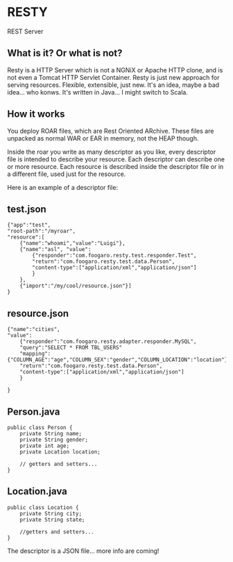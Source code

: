 RESTY
=====

REST Server

What is it? Or what is not?
---------------------------

Resty is a HTTP Server which is not a NGNiX or Apache HTTP clone, and is not even a Tomcat HTTP Servlet Container.
Resty is just new approach for serving resources.
Flexible, extensible, just new.
It's an idea, maybe a bad idea... who konws.
It's written in Java... I might switch to Scala.


How it works
------------

You deploy ROAR files, which are Rest Oriented ARchive.
These files are unpacked as normal WAR or EAR in memory, not the HEAP though.

Inside the roar you write as many descriptor as you like, every descriptor file is intended to describe your resource.
Each descriptor can describe one or more resource. Each resource is described inside the descriptor file or in a different file, used just for the resource.

Here is an example of a descriptor file:


test.json
---------
```
{"app":"test",
"root-path":"/myroar",
"resource":[
	{"name":"whoami","value":"Luigi"},
	{"name":"asl", "value":
		{"responder":"com.foogaro.resty.test.responder.Test",
		"return":"com.foogaro.resty.test.data.Person",
		"content-type":["application/xml","application/json"]
		}
	},
	{"import":"/my/cool/resource.json"}]
}
```


resource.json
-------------
```
{"name":"cities",
"value":
	{"responder":"com.foogaro.resty.adapter.responder.MySQL",
	"query":"SELECT * FROM TBL_USERS"
	"mapping":{"COLUMN_AGE":"age","COLUMN_SEX":"gender","COLUMN_LOCATION":"location"}
	"return":"com.foogaro.resty.test.data.Person",
	"content-type":["application/xml","application/json"]
	}
	
}
```

Person.java
-----------
```
public class Person {
	private String name;
	private String gender;
	private int age;
	private Location location;

	// getters and setters...
}
```

Location.java
-------------
```
public class Location {
	private String city;
	private String state;

	//getters and setters...
}
```
The descriptor is a JSON file... more info are coming!

